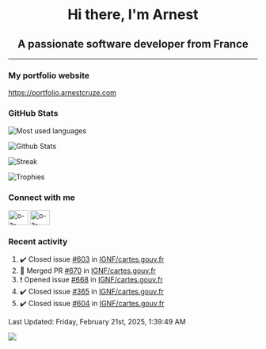<h1 align="center">Hi there, I'm Arnest</h1>
<h2 align="center">A passionate software developer from France</h2>

---

### My portfolio website

https://portfolio.arnestcruze.com

### GitHub Stats

![Most used languages](https://github-readme-stats.vercel.app/api/top-langs/?username=ocruze&langs_count=10&layout=compact&hide=tsql)

![Github Stats](https://github-readme-stats.vercel.app/api?username=ocruze&count_private=true&show_icons=true&title_color=fff&text_color=fff&bg_color=30,36d1dc,904e95)

![Streak](https://github-readme-streak-stats.herokuapp.com/?user=ocruze&)

![Trophies](https://github-profile-trophy.vercel.app/?username=ocruze)

### Connect with me

<p align="left">
  <a href="mailto:o.cruze@live.com" target="blank"><img align="center" src="https://upload.wikimedia.org/wikipedia/commons/d/df/Microsoft_Office_Outlook_%282018%E2%80%93present%29.svg" alt="o-a-cruze" height="30" width="40" /></a>
  <a href="https://linkedin.com/in/o-a-cruze" target="blank"><img align="center" src="https://raw.githubusercontent.com/rahuldkjain/github-profile-readme-generator/master/src/images/icons/Social/linked-in-alt.svg" alt="o-a-cruze" height="30" width="40" /></a>
</p>

### Recent activity

<!--RECENT_ACTIVITY:start-->
1. ✔️ Closed issue [#603](https://github.com/IGNF/cartes.gouv.fr/issues/603) in [IGNF/cartes.gouv.fr](https://github.com/IGNF/cartes.gouv.fr)
2. 🎉 Merged PR [#670](https://github.com/IGNF/cartes.gouv.fr/pull/670) in [IGNF/cartes.gouv.fr](https://github.com/IGNF/cartes.gouv.fr)
3. ❗️ Opened issue [#668](https://github.com/IGNF/cartes.gouv.fr/issues/668) in [IGNF/cartes.gouv.fr](https://github.com/IGNF/cartes.gouv.fr)
4. ✔️ Closed issue [#365](https://github.com/IGNF/cartes.gouv.fr/issues/365) in [IGNF/cartes.gouv.fr](https://github.com/IGNF/cartes.gouv.fr)
5. ✔️ Closed issue [#604](https://github.com/IGNF/cartes.gouv.fr/issues/604) in [IGNF/cartes.gouv.fr](https://github.com/IGNF/cartes.gouv.fr)
<!--RECENT_ACTIVITY:end-->

<!--RECENT_ACTIVITY:last_update-->
Last Updated: Friday, February 21st, 2025, 1:39:49 AM
<!--RECENT_ACTIVITY:last_update_end-->

[![](https://visitcount.itsvg.in/api?id=ocruze&label=Profile%20Views&pretty=false)](https://visitcount.itsvg.in)
